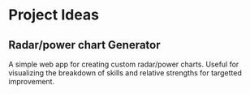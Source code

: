 # Project Ideas


## Radar/power chart Generator
  A simple web app for creating custom radar/power charts. Useful for visualizing the breakdown of skills and relative strengths for targetted improvement.
